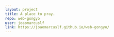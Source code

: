 ```yaml
---
layout: project
title: A place to pray.
repo: web-gongyo
user: joaomarcuslf
link: https://joaomarcuslf.github.io/web-gongyo/
---
```

